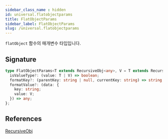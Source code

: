 ```yaml
---
sidebar_class_name : hidden
id: universal.flatobjectparams
title: FlatObjectParams
sidebar_label: FlatObjectParams
slug: /universal.flatobjectparams
---
```






`flatObject` 함수의 매개변수 타입입니다.

## Signature

```typescript
type FlatObjectParams<T extends RecursiveObj<any>, V = T extends RecursiveObj<infer U> ? U : never> = {
  isValueType?: (value: T | V) => boolean;
  formatKey?: (parentKey: string | null, currentKey: string) => string;
  formatValue?: (data: {
    key: string;
    value: V;
  }) => any;
};
```
## References
 [RecursiveObj](./universal.recursiveobj)

